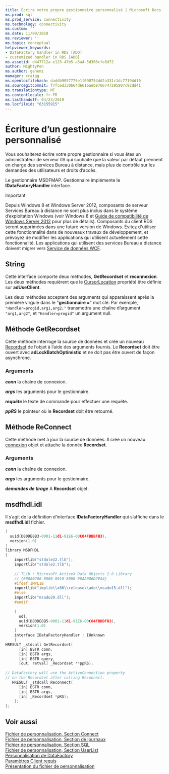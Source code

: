 ```yaml
---
title: Écrire votre propre gestionnaire personnalisé | Microsoft Docs
ms.prod: sql
ms.prod_service: connectivity
ms.technology: connectivity
ms.custom: ''
ms.date: 11/09/2018
ms.reviewer: ''
ms.topic: conceptual
helpviewer_keywords:
- DataFactory handler in RDS [ADO]
- customized handler in RDS [ADO]
ms.assetid: d447712a-e123-47b5-a3a4-5d366cfe8d72
author: MightyPen
ms.author: genemi
manager: craigg
ms.openlocfilehash: daddb9057775e1f098754dd2a331c1dc77194d10
ms.sourcegitcommit: f7fced330b64d6616aeb8766747295807c92dd41
ms.translationtype: MT
ms.contentlocale: fr-FR
ms.lasthandoff: 04/23/2019
ms.locfileid: "63155915"
---
```

# <a name="writing-your-own-customized-handler"></a>Écriture d’un gestionnaire personnalisé
Vous souhaiterez écrire votre propre gestionnaire si vous êtes un administrateur de serveur IIS qui souhaite que la valeur par défaut prennent en charge des services Bureau à distance, mais plus de contrôle sur les demandes des utilisateurs et droits d’accès.  
  
 Le gestionnaire MSDFMAP. Gestionnaire implémente le **IDataFactoryHandler** interface.  
  
> [!IMPORTANT]
>  Depuis Windows 8 et Windows Server 2012, composants de serveur Services Bureau à distance ne sont plus inclus dans le système d’exploitation Windows (voir Windows 8 et [Guide de compatibilité de Windows Server 2012](https://www.microsoft.com/download/details.aspx?id=27416) pour plus de détails). Composants du client RDS seront supprimées dans une future version de Windows. Évitez d'utiliser cette fonctionnalité dans de nouveaux travaux de développement, et prévoyez de modifier les applications qui utilisent actuellement cette fonctionnalité. Les applications qui utilisent des services Bureau à distance doivent migrer vers [Service de données WCF](https://go.microsoft.com/fwlink/?LinkId=199565).  
  
## <a name="idatafactoryhandler-interface"></a>String  
 Cette interface comporte deux méthodes, **GetRecordset** et **reconnexion**. Les deux méthodes requièrent que le [CursorLocation](../../../ado/reference/ado-api/cursorlocation-property-ado.md) propriété être définie sur **adUseClient**.  
  
 Les deux méthodes acceptent des arguments qui apparaissent après la première virgule dans le "**gestionnaire =**" mot clé. Par exemple, `"Handler=progid,arg1,arg2;"` transmettra une chaîne d’argument `"arg1,arg2"`, et `"Handler=progid"` un argument null.  
  
## <a name="getrecordset-method"></a>Méthode GetRecordset  
 Cette méthode interroge la source de données et crée un nouveau [Recordset](../../../ado/reference/ado-api/recordset-object-ado.md) de l’objet à l’aide des arguments fournis. Le **Recordset** doit être ouvert avec **adLockBatchOptimistic** et ne doit pas être ouvert de façon asynchrone.  
  
### <a name="arguments"></a>Arguments  
 ***conn*** la chaîne de connexion.  
  
 ***args*** les arguments pour le gestionnaire.  
  
 ***requête*** le texte de commande pour effectuer une requête.  
  
 ***ppRS*** le pointeur où le **Recordset** doit être retourné.  
  
## <a name="reconnect-method"></a>Méthode ReConnect  
 Cette méthode met à jour la source de données. Il crée un nouveau [connexion](../../../ado/reference/ado-api/connection-object-ado.md) objet et attache la donnée **Recordset**.  
  
### <a name="arguments"></a>Arguments  
 ***conn*** la chaîne de connexion.  
  
 ***args*** les arguments pour le gestionnaire.  
  
 ***demandes de tirage*** A **Recordset** objet.  
  
## <a name="msdfhdlidl"></a>msdfhdl.idl  
 Il s’agit de la définition d’interface **IDataFactoryHandler** qui s’affiche dans le **msdfhdl.idl** fichier.  
  
```cpp
[  
  uuid(D80DE8B3-0001-11d1-91E6-00C04FBBBFB3),  
  version(1.0)  
]  
library MSDFHDL  
{  
    importlib("stdole32.tlb");  
    importlib("stdole2.tlb");  
  
    // TLib : Microsoft ActiveX Data Objects 2.0 Library  
    // {00000200-0000-0010-8000-00AA006D2EA4}  
    #ifdef IMPLIB  
    importlib("implib\\x86\\release\\ado\\msado15.dll");  
    #else  
    importlib("msado20.dll");  
    #endif  
  
    [  
      odl,  
      uuid(D80DE8B5-0001-11d1-91E6-00C04FBBBFB3),  
      version(1.0)  
    ]  
    interface IDataFactoryHandler : IUnknown  
    {  
HRESULT _stdcall GetRecordset(  
      [in] BSTR conn,  
      [in] BSTR args,  
      [in] BSTR query,  
      [out, retval] _Recordset **ppRS);  
  
// DataFactory will use the ActiveConnection property  
// on the Recordset after calling Reconnect.  
   HRESULT _stdcall Reconnect(  
      [in] BSTR conn,  
      [in] BSTR args,  
      [in] _Recordset *pRS);  
    };  
};  
```  
  
## <a name="see-also"></a>Voir aussi  
 [Fichier de personnalisation, Section Connect](../../../ado/guide/remote-data-service/customization-file-connect-section.md)   
 [Fichier de personnalisation, Section de journaux](../../../ado/guide/remote-data-service/customization-file-logs-section.md)   
 [Fichier de personnalisation, Section SQL](../../../ado/guide/remote-data-service/customization-file-sql-section.md)   
 [Fichier de personnalisation, Section UserList](../../../ado/guide/remote-data-service/customization-file-userlist-section.md)   
 [Personnalisation de DataFactory](../../../ado/guide/remote-data-service/datafactory-customization.md)   
 [Paramètres Client requis](../../../ado/guide/remote-data-service/required-client-settings.md)   
 [Présentation du fichier de personnalisation](../../../ado/guide/remote-data-service/understanding-the-customization-file.md)


